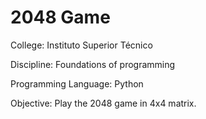 # 2048 Game

College: Instituto Superior Técnico

Discipline: Foundations of programming

Programming Language: Python

Objective: Play the 2048 game in 4x4 matrix.
